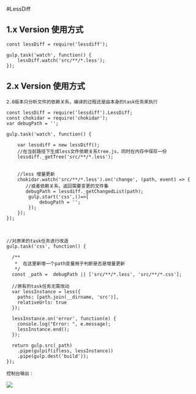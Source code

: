#LessDiff


## 1.x Version 使用方式

```
const lessDiff = require('lessdiff');

gulp.task('watch', function() {
	lessDiff.watch('src/**/*.less');
});
```

## 2.x Version 使用方式

```2.0版本只分析文件的依赖关系，编译的过程还是由本身的task任务来执行```

```
const lessDiff = require('lessdiff').LessDiff;
const chokidar = require('chokidar');
var debugPath = '';

gulp.task('watch', function() {

    var lessdiff = new lessDiff();
    //在当前路径下生成less文件依赖关系tree.js，同时在内存中保存一份
    lessdiff._getTree('src/**/*.less');


    //less 增量更新
    chokidar.watch('src/**/*.less').on('change', (path, event) => {
       //或者依赖关系，返回需要变更的文件集
       debugPath = lessdiff._getChangedList(path);
        gulp.start('css',()=>{
            debugPath = '';
        });
    });
});



//对原来的task任务进行改造
gulp.task('css', function() {

  /**
   *  在这里新增一个path变量用于判断是否是增量更新
   */
  const _path =  debugPath || ['src/**/*.less', 'src/**/*.css'];

  //原有的task任务无需改动
  var lessInstance = less({
    paths: [path.join(__dirname, 'src')],
    relativeUrls: true
  });

  lessInstance.on('error', function(e) {
    console.log("Error: ", e.message);
    lessInstance.end();
  });

  return gulp.src(_path)
    .pipe(gulpif(ifless, lessInstance))
    .pipe(gulp.dest('build'));
});

```

```控制台输出：```   

![](https://img.alicdn.com/tps/TB18DN6LXXXXXcDXFXXXXXXXXXX-859-296.png)
